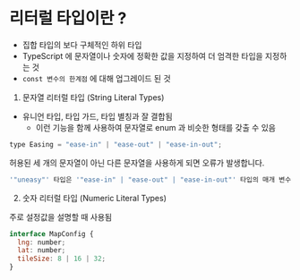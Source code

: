 # 리터럴 타입이란 ?

- 집합 타입의 보다 구체적인 하위 타입
- TypeScript 에 문자열이나 숫자에 정확한 값을 지정하여 더 엄격한 타입을 지정하는 것
- `const 변수의 한계점` 에 대해 업그레이드 된 것

1. 문자열 리터럴 타입 (String Literal Types)

- 유니언 타입, 타입 가드, 타입 별칭과 잘 결합됨
  - 이런 기능을 함께 사용하여 문자열로 enum 과 비슷한 형태를 갖출 수 있음

```javascript
type Easing = "ease-in" | "ease-out" | "ease-in-out";
```

허용된 세 개의 문자열이 아닌 다른 문자열을 사용하게 되면 오류가 발생합니다.

```javascript
'"uneasy"' 타입은 '"ease-in" | "ease-out" | "ease-in-out"' 타입의 매개 변수에 할당할 수 없습니다.
```

2. 숫자 리터럴 타입 (Numeric Literal Types)

주로 설정값을 설명할 때 사용됨

```javascript
interface MapConfig {
  lng: number;
  lat: number;
  tileSize: 8 | 16 | 32;
}
```
